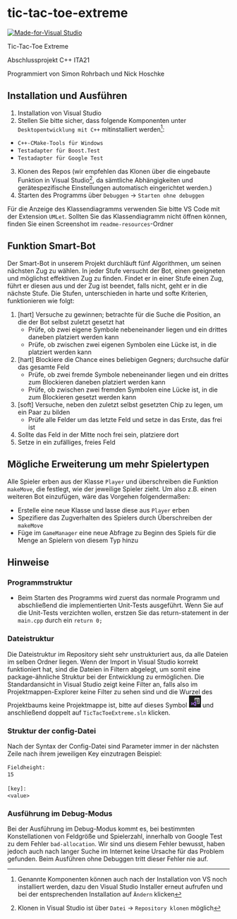 # tic-tac-toe-extreme
[![Made-for-Visual Studio](https://img.shields.io/badge/Made%20for-Visual%20Studio-blue.svg)](https://visualstudio.microsoft.com/de/downloads/)

Tic-Tac-Toe Extreme

Abschlussprojekt C++ ITA21

Programmiert von Simon Rohrbach und Nick Hoschke
## Installation und Ausführen
1. Installation von Visual Studio
2. Stellen Sie bitte sicher, dass folgende Komponenten unter `Desktopentwicklung mit C++` mitinstalliert werden[^1]:
- `C++-CMake-Tools für Windows`
- `Testadapter für Boost.Test`
- `Testadapter für Google Test`
3. Klonen des Repos (wir empfehlen das Klonen über die eingebaute Funktion in Visual Studio[^2], da sämtliche Abhängigkeiten und gerätespezifische Einstellungen automatisch eingerichtet werden.)
4. Starten des Programms über `Debuggen` -> `Starten ohne debuggen`

Für die Anzeige des Klassendiagramms verwenden Sie bitte VS Code mit der Extension `UMLet`. Sollten Sie das Klassendiagramm nicht öffnen können, finden Sie einen Screenshot im `readme-resources`-Ordner

[^1]: Genannte Komponenten können auch nach der Installation von VS noch installiert werden, dazu den Visual Studio Installer erneut aufrufen und bei der entsprechenden Installation auf `Ändern` klicken

[^2]: Klonen in Visual Studio ist über `Datei` -> `Repository klonen` möglich

## Funktion Smart-Bot
Der Smart-Bot in unserem Projekt durchläuft fünf Algorithmen, um seinen nächsten Zug zu wählen. In jeder Stufe versucht der Bot, einen geeigneten und möglichst effektiven Zug zu finden. Findet er in einer Stufe einen Zug, führt er diesen aus und der Zug ist beendet, falls nicht, geht er in die nächste Stufe.
Die Stufen, unterschieden in harte und softe Kriterien, funktionieren wie folgt:
1. [hart] Versuche zu gewinnen; betrachte für die Suche die Position, an die der Bot selbst zuletzt gesetzt hat
    * Prüfe, ob zwei eigene Symbole nebeneinander liegen und ein drittes daneben platziert werden kann
    * Prüfe, ob zwischen zwei eigenen Symbolen eine Lücke ist, in die platziert werden kann
2. [hart] Blockiere die Chance eines beliebigen Gegners; durchsuche dafür das gesamte Feld
    * Prüfe, ob zwei fremde Symbole nebeneinander liegen und ein drittes zum Blockieren daneben platziert werden kann
    * Prüfe, ob zwischen zwei fremden Symbolen eine Lücke ist, in die zum Blockieren gesetzt werden kann
3. [soft] Versuche, neben den zuletzt selbst gesetzten Chip zu legen, um ein Paar zu bilden
    * Prüfe alle Felder um das letzte Feld und setze in das Erste, das frei ist
4. Sollte das Feld in der Mitte noch frei sein, platziere dort
5. Setze in ein zufälliges, freies Feld

## Mögliche Erweiterung um mehr Spielertypen
Alle Spieler erben aus der Klasse `Player` und überschreiben die Funktion `makeMove`, die festlegt, wie der jeweilige Spieler zieht.
Um also z.B. einen weiteren Bot einzufügen, wäre das Vorgehen folgendermaßen:
* Erstelle eine neue Klasse und lasse diese aus `Player` erben
* Spezifiere das Zugverhalten des Spielers durch Überschreiben der `makeMove`
* Füge im `GameManager` eine neue Abfrage zu Beginn des Spiels für die Menge an Spielern von diesem Typ hinzu


## Hinweise
### Programmstruktur
- Beim Starten des Programms wird zuerst das normale Programm und abschließend die implementierten Unit-Tests ausgeführt. Wenn Sie auf die Unit-Tests verzichten wollen, erstzen Sie das return-statement in der `main.cpp` durch ein `return 0;`

### Dateistruktur
Die Dateistruktur im Repository sieht sehr unstrukturiert aus, da alle Dateien im selben Ordner liegen. Wenn der Import in Visual Studio korrekt funktioniert hat, sind die Dateien in Filtern abgelegt, um somit eine package-ähnliche Struktur bei der Entwicklung zu ermöglichen.
Die Standardansicht in Visual Studio zeigt keine Filter an, falls also im Projektmappen-Explorer keine Filter zu sehen sind und die Wurzel des Projektbaums keine Projektmappe ist, bitte auf dieses Symbol ![icon](https://github.com/zerklickt/tic-tac-toe-extreme/blob/cdbbd8ca0f4b65576ed6afe9b9034ab9edcf632d/readme-resources/switch-view-icon.png?raw=true) und anschließend doppelt auf `TicTacToeExtreme.sln` klicken.

### Struktur der config-Datei
Nach der Syntax der Config-Datei sind Parameter immer in der nächsten Zeile nach ihrem jeweiligen Key einzutragen
Beispiel:
```
Fieldheight:
15

[key]:
<value>
```

### Ausführung im Debug-Modus
Bei der Ausführung im Debug-Modus kommt es, bei bestimmten Konstellationen von Feldgröße und Spielerzahl, innerhalb von Google Test zu dem Fehler `bad-allocation`.
Wir sind uns diesem Fehler bewusst, haben jedoch auch nach langer Suche im Internet keine Ursache für das Problem gefunden. Beim Ausführen ohne Debuggen tritt dieser Fehler nie auf.
